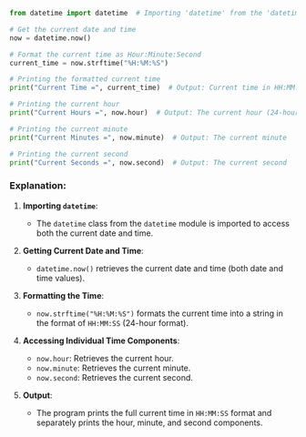 
```python
from datetime import datetime  # Importing 'datetime' from the 'datetime' module

# Get the current date and time
now = datetime.now()

# Format the current time as Hour:Minute:Second
current_time = now.strftime("%H:%M:%S")

# Printing the formatted current time
print("Current Time =", current_time)  # Output: Current time in HH:MM:SS format

# Printing the current hour
print("Current Hours =", now.hour)  # Output: The current hour (24-hour format)

# Printing the current minute
print("Current Minutes =", now.minute)  # Output: The current minute

# Printing the current second
print("Current Seconds =", now.second)  # Output: The current second
```

### Explanation:

1. **Importing `datetime`**:
   - The `datetime` class from the `datetime` module is imported to access both the current date and time.

2. **Getting Current Date and Time**:
   - `datetime.now()` retrieves the current date and time (both date and time values).

3. **Formatting the Time**:
   - `now.strftime("%H:%M:%S")` formats the current time into a string in the format of `HH:MM:SS` (24-hour format).

4. **Accessing Individual Time Components**:
   - `now.hour`: Retrieves the current hour.
   - `now.minute`: Retrieves the current minute.
   - `now.second`: Retrieves the current second.

5. **Output**:
   - The program prints the full current time in `HH:MM:SS` format and separately prints the hour, minute, and second components.
